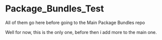 # Package_Bundles_Test
All of them go here before going to the Main Package Bundles repo

Well for now, this is the only one, before then i add more to the main one.
